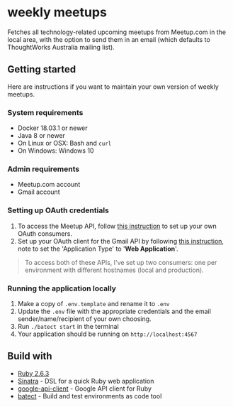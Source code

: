 # weekly meetups
Fetches all technology-related upcoming meetups from Meetup.com in the local area, with the option to send them in an email (which defaults to ThoughtWorks Australia mailing list).

## Getting started
Here are instructions if you want to maintain your own version of weekly meetups.

### System requirements
* Docker 18.03.1 or newer
* Java 8 or newer
* On Linux or OSX: Bash and `curl`
* On Windows: Windows 10

### Admin requirements
* Meetup.com account
* Gmail account

### Setting up OAuth credentials
1. To access the Meetup API, follow [this instruction](https://www.meetup.com/meetup_api/auth/#oauth2) to set up your own OAuth consumers.
1. Set up your OAuth client for the Gmail API by following [this instruction](https://support.google.com/googleapi/answer/6158849?hl=en&ref_topic=7013279), note to set the 'Application Type' to '**Web Application**'.
 > To access both of these APIs, I've set up two consumers: one per environment with different hostnames (local and production).

### Running the application locally
1. Make a copy of `.env.template` and rename it to `.env`
1. Update the `.env` file with the appropriate credentials and the email sender/name/recipient of your own choosing.
1. Run `./batect start` in the terminal
1. Your application should be running on `http://localhost:4567`

## Build with
* [Ruby 2.6.3](https://www.ruby-lang.org/en/)
* [Sinatra](http://sinatrarb.com/) - DSL for a quick Ruby web application
* [google-api-client](https://rubygems.org/gems/google-api-client/versions/0.11.1) - Google API client for Ruby
* [batect](https://batect.charleskorn.com/) - Build and test environments as code tool
